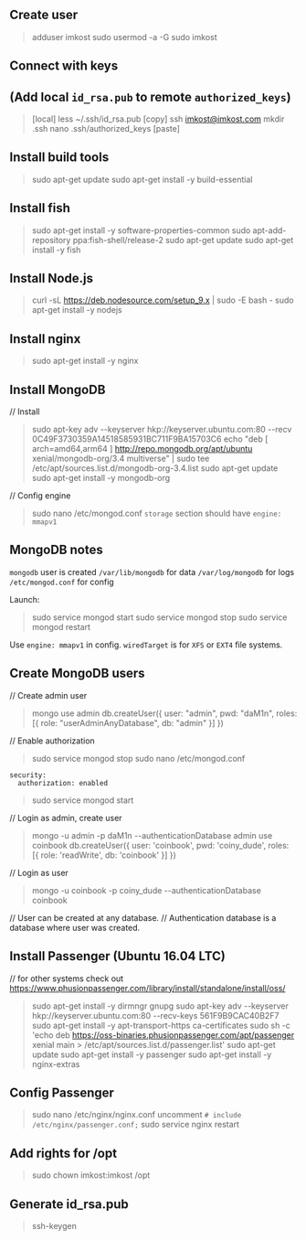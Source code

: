 ## Create user

> adduser imkost
> sudo usermod -a -G sudo imkost


## Connect with keys
## (Add local `id_rsa.pub` to remote `authorized_keys`)

> [local] less ~/.ssh/id_rsa.pub
> [copy]
> ssh imkost@imkost.com
> mkdir .ssh
> nano .ssh/authorized_keys
> [paste]


## Install build tools

> sudo apt-get update
> sudo apt-get install -y build-essential


## Install fish

> sudo apt-get install -y software-properties-common
> sudo apt-add-repository ppa:fish-shell/release-2
> sudo apt-get update
> sudo apt-get install -y fish


## Install Node.js

> curl -sL https://deb.nodesource.com/setup_9.x | sudo -E bash -
> sudo apt-get install -y nodejs


## Install nginx

> sudo apt-get install -y nginx


## Install MongoDB

// Install
> sudo apt-key adv --keyserver hkp://keyserver.ubuntu.com:80 --recv 0C49F3730359A14518585931BC711F9BA15703C6
> echo "deb [ arch=amd64,arm64 ] http://repo.mongodb.org/apt/ubuntu xenial/mongodb-org/3.4 multiverse" | sudo tee /etc/apt/sources.list.d/mongodb-org-3.4.list
> sudo apt-get update
> sudo apt-get install -y mongodb-org

// Config engine
> sudo nano /etc/mongod.conf
> `storage` section should have `engine: mmapv1`

## MongoDB notes

`mongodb` user is created
`/var/lib/mongodb` for data
`/var/log/mongodb` for logs
`/etc/mongod.conf` for config

Launch:
> sudo service mongod start
> sudo service mongod stop
> sudo service mongod restart

Use `engine: mmapv1` in config.
`wiredTarget` is for `XFS` or `EXT4` file systems.


## Create MongoDB users

// Create admin user
> mongo
> use admin
> db.createUser({
    user: "admin",
    pwd: "daM1n",
    roles: [{ role: "userAdminAnyDatabase", db: "admin" }]
  })

// Enable authorization
> sudo service mongod stop
> sudo nano /etc/mongod.conf
```
security:
  authorization: enabled
```
> sudo service mongod start

// Login as admin, create user
> mongo -u admin -p daM1n --authenticationDatabase admin
> use coinbook
> db.createUser({
    user: 'coinbook',
    pwd: 'coiny_dude',
    roles: [{ role: 'readWrite', db: 'coinbook' }]
  })

// Login as user
> mongo -u coinbook -p coiny_dude --authenticationDatabase coinbook

// User can be created at any database.
// Authentication database is a database where user was created.


## Install Passenger (Ubuntu 16.04 LTC)
// for other systems check out https://www.phusionpassenger.com/library/install/standalone/install/oss/

> sudo apt-get install -y dirmngr gnupg
> sudo apt-key adv --keyserver hkp://keyserver.ubuntu.com:80 --recv-keys 561F9B9CAC40B2F7
> sudo apt-get install -y apt-transport-https ca-certificates
> sudo sh -c 'echo deb https://oss-binaries.phusionpassenger.com/apt/passenger xenial main > /etc/apt/sources.list.d/passenger.list'
> sudo apt-get update
> sudo apt-get install -y passenger
> sudo apt-get install -y nginx-extras


## Config Passenger

> sudo nano /etc/nginx/nginx.conf
> uncomment `# include /etc/nginx/passenger.conf;`
> sudo service nginx restart


## Add rights for /opt

> sudo chown imkost:imkost /opt


## Generate id_rsa.pub

> ssh-keygen
